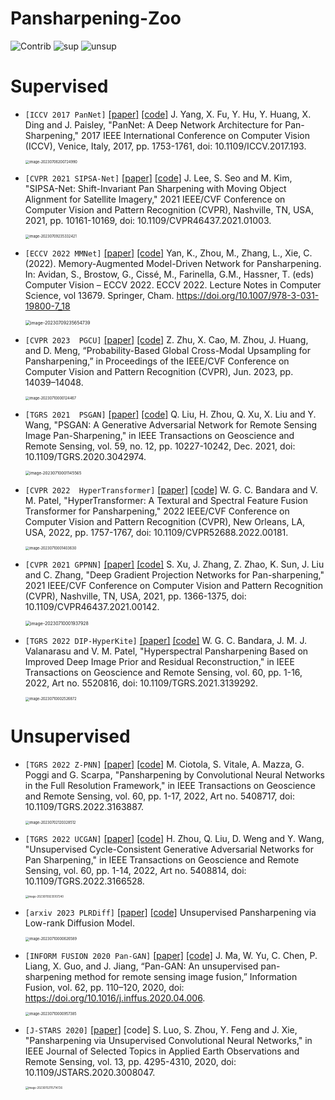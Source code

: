 # Pansharpening-Zoo

<img src="https://img.shields.io/badge/Contributions-Welcome-278ea5" alt="Contrib"/>  <img src="https://img.shields.io/badge/Supervised-8-FF6F00" alt="sup"/>  <img src="https://img.shields.io/badge/Unsupervised-5-FF6F00" alt="unsup"/>

# 	Supervised

- `[ICCV 2017 PanNet]`  [[paper]](https://ieeexplore.ieee.org/document/8237455) [[code]](https://github.com/oyam/PanNet-Landsat) J. Yang, X. Fu, Y. Hu, Y. Huang, X. Ding and J. Paisley, "PanNet: A Deep Network Architecture for Pan-Sharpening," 2017 IEEE International Conference on Computer Vision (ICCV), Venice, Italy, 2017, pp. 1753-1761, doi: 10.1109/ICCV.2017.193.

  <img src="README.assets/image-20230706200724990.png" alt="image-20230706200724990" style="zoom:40%;" />

- `[CVPR 2021 SIPSA-Net]` [[paper]](https://ieeexplore.ieee.org/document/9578431) [[code]](https://github.com/brachiohyup/SIPSA) J. Lee, S. Seo and M. Kim, "SIPSA-Net: Shift-Invariant Pan Sharpening with Moving Object Alignment for Satellite Imagery," 2021 IEEE/CVF Conference on Computer Vision and Pattern Recognition (CVPR), Nashville, TN, USA, 2021, pp. 10161-10169, doi: 10.1109/CVPR46437.2021.01003. 

  <img src="README.assets/image-20230709235332421.png" alt="image-20230709235332421" style="zoom:40%;" />

- `[ECCV 2022 MMNet]` [[paper]](https://link.springer.com/chapter/10.1007/978-3-031-19800-7_18) [[code]](https://github.com/Keyu-Yan/MMNet) Yan, K., Zhou, M., Zhang, L., Xie, C. (2022). Memory-Augmented Model-Driven Network for Pansharpening. In: Avidan, S., Brostow, G., Cissé, M., Farinella, G.M., Hassner, T. (eds) Computer Vision – ECCV 2022. ECCV 2022. Lecture Notes in Computer Science, vol 13679. Springer, Cham. https://doi.org/10.1007/978-3-031-19800-7_18 

  <img src="README.assets/image-20230709235654739.png" alt="image-20230709235654739" style="zoom:50%;" />

- `[CVPR 2023  PGCU]` [[paper]](https://arxiv.org/abs/2303.13659) [[code]](https://github.com/Zeyu-Zhu/PGCU) Z. Zhu, X. Cao, M. Zhou, J. Huang, and D. Meng, “Probability-Based Global Cross-Modal Upsampling for Pansharpening,” in Proceedings of the IEEE/CVF Conference on Computer Vision and Pattern Recognition (CVPR), Jun. 2023, pp. 14039–14048. 

  <img src="README.assets/image-20230710000124467.png" alt="image-20230710000124467" style="zoom:40%;" />

- `[TGRS 2021  PSGAN]` [[paper]](https://ieeexplore.ieee.org/document/9306912) [[code]](https://github.com/zhysora/PSGan-Family) Q. Liu, H. Zhou, Q. Xu, X. Liu and Y. Wang, "PSGAN: A Generative Adversarial Network for Remote Sensing Image Pan-Sharpening," in IEEE Transactions on Geoscience and Remote Sensing, vol. 59, no. 12, pp. 10227-10242, Dec. 2021, doi: 10.1109/TGRS.2020.3042974. 

  <img src="README.assets/image-20230710001145565.png" alt="image-20230710001145565" style="zoom:45%;" />

- `[CVPR 2022  HyperTransformer]` [[paper]](https://ieeexplore.ieee.org/document/9880014) [[code]](https://github.com/wgcban/HyperTransformer) W. G. C. Bandara and V. M. Patel, "HyperTransformer: A Textural and Spectral Feature Fusion Transformer for Pansharpening," 2022 IEEE/CVF Conference on Computer Vision and Pattern Recognition (CVPR), New Orleans, LA, USA, 2022, pp. 1757-1767, doi: 10.1109/CVPR52688.2022.00181. 

  <img src="README.assets/image-20230710001403630.png" alt="image-20230710001403630" style="zoom:40%;" />

- `[CVPR 2021 GPPNN]` [[paper]](https://ieeexplore.ieee.org/document/9578619) [[code]](https://github.com/shuangxu96/GPPNN) S. Xu, J. Zhang, Z. Zhao, K. Sun, J. Liu and C. Zhang, "Deep Gradient Projection Networks for Pan-sharpening," 2021 IEEE/CVF Conference on Computer Vision and Pattern Recognition (CVPR), Nashville, TN, USA, 2021, pp. 1366-1375, doi: 10.1109/CVPR46437.2021.00142.  

  <img src="README.assets/image-20230710001937928.png" alt="image-20230710001937928" style="zoom:50%;" />

- `[TGRS 2022 DIP-HyperKite]` [[paper]](https://ieeexplore.ieee.org/document/9664535) [[code]](https://github.com/wgcban/DIP-HyperKite) W. G. C. Bandara, J. M. J. Valanarasu and V. M. Patel, "Hyperspectral Pansharpening Based on Improved Deep Image Prior and Residual Reconstruction," in IEEE Transactions on Geoscience and Remote Sensing, vol. 60, pp. 1-16, 2022, Art no. 5520816, doi: 10.1109/TGRS.2021.3139292.  

  <img src="README.assets/image-20230710002526872.png" alt="image-20230710002526872" style="zoom:40%;" />

# Unsupervised

+ `[TGRS 2022 Z-PNN]` [[paper]](https://ieeexplore.ieee.org/document/9745494) [[code]](https://github.com/matciotola/Z-PNN) M. Ciotola, S. Vitale, A. Mazza, G. Poggi and G. Scarpa, "Pansharpening by Convolutional Neural Networks in the Full Resolution Framework," in IEEE Transactions on Geoscience and Remote Sensing, vol. 60, pp. 1-17, 2022, Art no. 5408717, doi: 10.1109/TGRS.2022.3163887. 
  
  <img src="README.assets/image-20230702120328512.png" alt="image-20230702120328512" style="zoom:40%;" />

+ `[TGRS 2022 UCGAN]` [[paper]](https://ieeexplore.ieee.org/document/9755137) [[code]](https://github.com/zhysora/UCGAN) H. Zhou, Q. Liu, D. Weng and Y. Wang, "Unsupervised Cycle-Consistent Generative Adversarial Networks for Pan Sharpening," in IEEE Transactions on Geoscience and Remote Sensing, vol. 60, pp. 1-14, 2022, Art no. 5408814, doi: 10.1109/TGRS.2022.3166528. 

  <img src="README.assets/image-20230709235107240.png" alt="image-20230709235107240" style="zoom:30%;" />
  
+ `[arxiv 2023 PLRDiff]` [[paper]](https://arxiv.org/pdf/2305.10925.pdf) [[code]](https://github.com/xyrui/PLRDiff) Unsupervised Pansharpening via Low-rank Diffusion Model. 

  <img src="README.assets/image-20230710000626589.png" alt="image-20230710000626589" style="zoom:40%;" />
  
+ `[INFORM FUSION 2020 Pan-GAN]` [[paper]](https://www.sciencedirect.com/science/article/abs/pii/S1566253520302591) [[code]](https://github.com/yuwei998/PanGAN) J. Ma, W. Yu, C. Chen, P. Liang, X. Guo, and J. Jiang, “Pan-GAN: An unsupervised pan-sharpening method for remote sensing image fusion,” Information Fusion, vol. 62, pp. 110–120, 2020, doi: https://doi.org/10.1016/j.inffus.2020.04.006.

  <img src="README.assets/image-20230710000957385.png" alt="image-20230710000957385" style="zoom:40%;" />

+ `[J-STARS 2020]` [[paper]](https://ieeexplore.ieee.org/document/9136909) [code] S. Luo, S. Zhou, Y. Feng and J. Xie, "Pansharpening via Unsupervised Convolutional Neural Networks," in IEEE Journal of Selected Topics in Applied Earth Observations and Remote Sensing, vol. 13, pp. 4295-4310, 2020, doi: 10.1109/JSTARS.2020.3008047. 

  <img src="README.assets/image-20230702115714726.png" alt="image-20230702115714726" style="zoom:30%;" />

